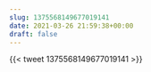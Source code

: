 ```yaml
---
slug: 1375568149677019141
date: 2021-03-26 21:59:38+00:00
draft: false
---
```


{{< tweet 1375568149677019141 >}}
